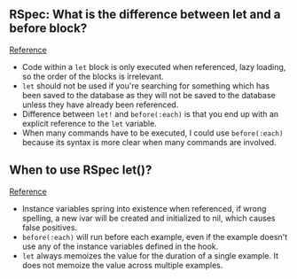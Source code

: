 ## RSpec: What is the difference between let and a before block?
[Reference](https://stackoverflow.com/questions/5974360/rspec-what-is-the-difference-between-let-and-a-before-block)

- Code within a `let` block is only executed when referenced, lazy loading, so the order of the blocks is irrelevant.
- `let` should not be used if you're searching for something which has been saved to the database as they will not be saved to the database unless they have already been referenced.
- Difference between `let!` and `before(:each)` is that you end up with an explicit reference to the `let` variable.
- When many commands have to be executed, I could use `before(:each)` because its syntax is more clear when many commands are involved.

## When to use RSpec let()?
[Reference](https://stackoverflow.com/questions/5359558/when-to-use-rspec-let)

- Instance variables spring into existence when referenced, if wrong spelling, a new ivar will be created and initialized to nil, which causes false positives.
- `before(:each)` will run before each example, even if the example doesn't use any of the instance variables defined in the hook.
- `let` always memoizes the value for the duration of a single example. It does not memoize the value across multiple examples.
